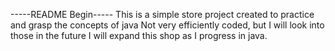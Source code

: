 -----README Begin-----
This is a simple store project created to practice and grasp the concepts of java
Not very efficiently coded, but I will look into those in the future
I will expand this shop as I progress in java.
